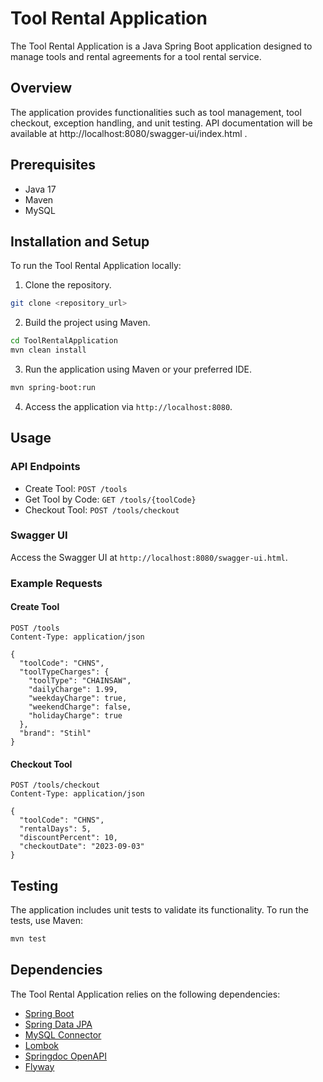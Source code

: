 # Tool Rental Application

The Tool Rental Application is a Java Spring Boot application designed to manage tools and rental agreements for a tool rental service.

## Overview

The application provides functionalities such as tool management, tool checkout, exception handling, and unit testing.
API documentation will be available at http://localhost:8080/swagger-ui/index.html .

## Prerequisites
- Java 17
- Maven 
- MySQL


## Installation and Setup

To run the Tool Rental Application locally:

1. Clone the repository. <br>
```bash
git clone <repository_url>
```
2. Build the project using Maven.
```bash
cd ToolRentalApplication
mvn clean install
```
3. Run the application using Maven or your preferred IDE.
```bash
mvn spring-boot:run
```
4. Access the application via `http://localhost:8080`.

## Usage

### API Endpoints

- Create Tool: `POST /tools`
- Get Tool by Code: `GET /tools/{toolCode}`
- Checkout Tool: `POST /tools/checkout`

### Swagger UI

Access the Swagger UI at `http://localhost:8080/swagger-ui.html`.

### Example Requests

#### Create Tool

```http
POST /tools
Content-Type: application/json

{
  "toolCode": "CHNS",
  "toolTypeCharges": {
    "toolType": "CHAINSAW",
    "dailyCharge": 1.99,
    "weekdayCharge": true,
    "weekendCharge": false,
    "holidayCharge": true
  },
  "brand": "Stihl"
}
```
#### Checkout Tool
```
POST /tools/checkout
Content-Type: application/json

{
  "toolCode": "CHNS",
  "rentalDays": 5,
  "discountPercent": 10,
  "checkoutDate": "2023-09-03"
}
```

## Testing

The application includes unit tests to validate its functionality. To run the tests, use Maven:

```bash
mvn test
```

## Dependencies

The Tool Rental Application relies on the following dependencies:

- [Spring Boot](https://spring.io/projects/spring-boot)
- [Spring Data JPA](https://spring.io/projects/spring-data-jpa)
- [MySQL Connector](https://dev.mysql.com/downloads/connector/j/)
- [Lombok](https://projectlombok.org/)
- [Springdoc OpenAPI](https://springdoc.org/)
- [Flyway](https://documentation.red-gate.com/flyway/flyway-cli-and-api/concepts/migrations)
